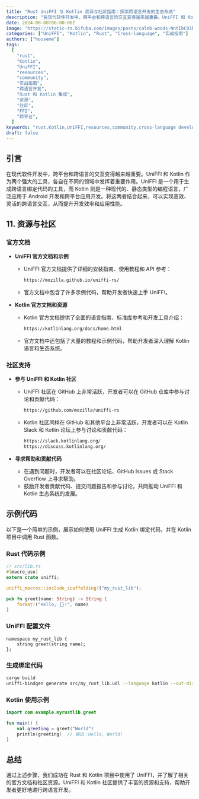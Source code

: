 ```yaml
---
title: "Rust UniFFI 与 Kotlin 资源与社区指南：探索跨语言开发的生态系统"
description: "在现代软件开发中，跨平台和跨语言的交互变得越来越重要。UniFFI 和 Kotlin 作为两个强大的工具，各自在不同的领域中发挥着重要作用。"
date: 2024-08-08T06:00:00Z
image: "https://static-rs.bifuba.com/images/posts/caleb-woods-NntIbC93kaM-unsplash.jpg"
categories: ["UniFFI", "Kotlin", "Rust", "Cross-language", "实战指南"]
authors: ["houseme"]
tags:
  [
    "rust",
    "Kotlin",
    "UniFFI",
    "resources",
    "community",
    "实战指南",
    "跨语言开发",
    "Rust 和 Kotlin 集成",
    "资源",
    "社区",
    "FFI",
    "跨平台",
  ]
keywords: "rust,Kotlin,UniFFI,resources,community,cross-language development,Rust and Kotlin integration,resources,community,FFI,cross-platform,实战指南,跨语言开发,Rust 和 Kotlin 集成,资源,社区"
draft: false
---
```


## 引言

在现代软件开发中，跨平台和跨语言的交互变得越来越重要。UniFFI 和 Kotlin 作为两个强大的工具，各自在不同的领域中发挥着重要作用。UniFFI 是一个用于生成跨语言绑定代码的工具，而 Kotlin 则是一种现代的、静态类型的编程语言，广泛应用于 Android 开发和跨平台应用开发。将这两者结合起来，可以实现高效、灵活的跨语言交互，从而提升开发效率和应用性能。

## 11. 资源与社区

### 官方文档

- **UniFFI 官方文档和示例**
  - UniFFI 官方文档提供了详细的安装指南、使用教程和 API 参考：
    ```sh
    https://mozilla.github.io/uniffi-rs/
    ```
  - 官方文档中包含了许多示例代码，帮助开发者快速上手 UniFFI。

- **Kotlin 官方文档和资源**
  - Kotlin 官方文档提供了全面的语言指南、标准库参考和开发工具介绍：
    ```sh
    https://kotlinlang.org/docs/home.html
    ```
  - 官方文档中还包括了大量的教程和示例代码，帮助开发者深入理解 Kotlin 语言和生态系统。

### 社区支持

- **参与 UniFFI 和 Kotlin 社区**
  - UniFFI 社区在 GitHub 上非常活跃，开发者可以在 GitHub 仓库中参与讨论和贡献代码：
    ```sh
    https://github.com/mozilla/uniffi-rs
    ```
  - Kotlin 社区同样在 GitHub 和其他平台上非常活跃，开发者可以在 Kotlin Slack 和 Kotlin 论坛上参与讨论和贡献代码：
    ```sh
    https://slack.kotlinlang.org/
    https://discuss.kotlinlang.org/
    ```

- **寻求帮助和贡献代码**
  - 在遇到问题时，开发者可以在社区论坛、GitHub Issues 或 Stack Overflow 上寻求帮助。
  - 鼓励开发者贡献代码、提交问题报告和参与讨论，共同推动 UniFFI 和 Kotlin 生态系统的发展。

## 示例代码

以下是一个简单的示例，展示如何使用 UniFFI 生成 Kotlin 绑定代码，并在 Kotlin 项目中调用 Rust 函数。

### Rust 代码示例

```rust
// src/lib.rs
#[macro_use]
extern crate uniffi;

uniffi_macros::include_scaffolding!("my_rust_lib");

pub fn greet(name: String) -> String {
    format!("Hello, {}!", name)
}
```

### UniFFI 配置文件

```udl
namespace my_rust_lib {
    string greet(string name);
};
```

### 生成绑定代码

```sh
cargo build
uniffi-bindgen generate src/my_rust_lib.udl --language kotlin --out-dir ./bindings
```

### Kotlin 使用示例

```kotlin
import com.example.myrustlib.greet

fun main() {
    val greeting = greet("World")
    println(greeting)  // 输出：Hello, World!
}
```

## 总结

通过上述步骤，我们成功在 Rust 和 Kotlin 项目中使用了 UniFFI，并了解了相关的官方文档和社区资源。UniFFI 和 Kotlin 社区提供了丰富的资源和支持，帮助开发者更好地进行跨语言开发。
